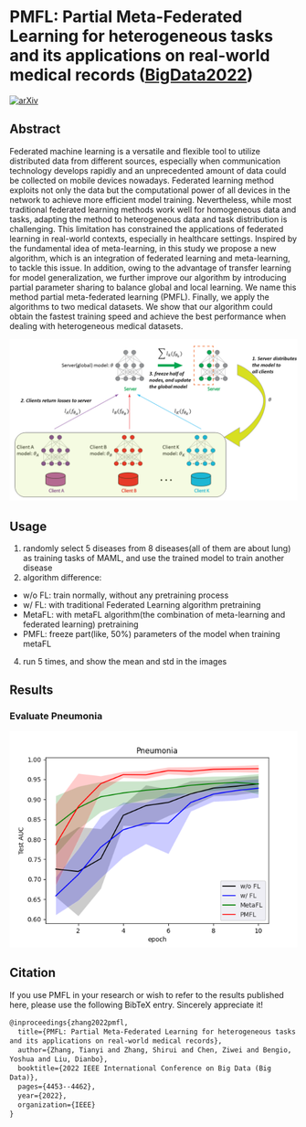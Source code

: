 # PMFL: Partial Meta-Federated Learning for heterogeneous tasks and its applications on real-world medical records ([BigData2022](https://arxiv.org/html/2112.05321v2))

[![arXiv](https://img.shields.io/badge/arXiv-Paper-<COLOR>.svg)](https://arxiv.org/html/2112.05321v2)

## Abstract
Federated machine learning is a versatile and flexible tool to utilize distributed data from different sources, especially when communication technology develops rapidly and an unprecedented amount of data could be collected on mobile devices nowadays. Federated learning method exploits not only the data but the computational power of all devices in the network to achieve more efficient model training. Nevertheless, while most traditional federated learning methods work well for homogeneous data and tasks, adapting the method to heterogeneous data and task distribution is challenging. This limitation has constrained the applications of federated learning in real-world contexts, especially in healthcare settings. Inspired by the fundamental idea of meta-learning, in this study we propose a new algorithm, which is an integration of federated learning and meta-learning, to tackle this issue. In addition, owing to the advantage of transfer learning for model generalization, we further improve our algorithm by introducing partial parameter sharing to balance global and local learning. We name this method partial meta-federated learning (PMFL). Finally, we apply the algorithms to two medical datasets. We show that our algorithm could obtain the fastest training speed and achieve the best performance when dealing with heterogeneous medical datasets.

![image](https://github.com/destiny301/PMFL/blob/main/flowchart.png)

## Usage
1. randomly select 5 diseases from 8 diseases(all of them are about lung) as training tasks of MAML, and use the trained model to train another disease
2. algorithm difference:
- w/o FL: train normally, without any pretraining process
- w/ FL: with traditional Federated Learning algorithm pretraining
- MetaFL: with metaFL algorithm(the combination of meta-learning and federated learning) pretraining
- PMFL: freeze part(like, 50%) parameters of the model when training metaFL
4. run 5 times, and show the mean and std in the images

## Results

### Evaluate Pneumonia

![iamge](https://github.com/destiny301/PMFL/blob/main/result/01Pneumonia_rocauc.png)

## Citation
If you use PMFL in your research or wish to refer to the results published here, please use the following BibTeX entry. Sincerely appreciate it!
```shell
@inproceedings{zhang2022pmfl,
  title={PMFL: Partial Meta-Federated Learning for heterogeneous tasks and its applications on real-world medical records},
  author={Zhang, Tianyi and Zhang, Shirui and Chen, Ziwei and Bengio, Yoshua and Liu, Dianbo},
  booktitle={2022 IEEE International Conference on Big Data (Big Data)},
  pages={4453--4462},
  year={2022},
  organization={IEEE}
}
```
